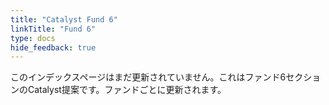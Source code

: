 ```yaml
---
title: "Catalyst Fund 6"
linkTitle: "Fund 6"
type: docs
hide_feedback: true
---
```


このインデックスページはまだ更新されていません。これはファンド6セクションのCatalyst提案です。ファンドごとに更新されます。
